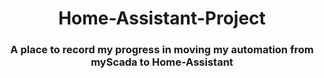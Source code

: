 <h1 align="center"> Home-Assistant-Project</h1>
<h3 align="center">A place to record my progress in moving my automation from myScada to Home-Assistant</h3>
